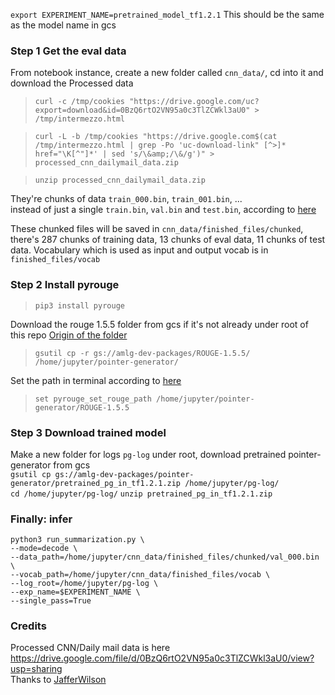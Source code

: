  `export EXPERIMENT_NAME=pretrained_model_tf1.2.1`
This should be the same as the model name in gcs

### Step 1 Get the eval data  
From notebook instance, create a new folder called `cnn_data/`, cd into it and download the Processed data  
> `curl -c /tmp/cookies "https://drive.google.com/uc?export=download&id=0BzQ6rtO2VN95a0c3TlZCWkl3aU0" > /tmp/intermezzo.html`

> `curl -L -b /tmp/cookies "https://drive.google.com$(cat /tmp/intermezzo.html | grep -Po 'uc-download-link" [^>]* href="\K[^"]*' | sed 's/\&amp;/\&/g')" > processed_cnn_dailymail_data.zip`

> `unzip processed_cnn_dailymail_data.zip`

They're chunks of data `train_000.bin`, `train_001.bin`, ...  
instead of just a single `train.bin`, `val.bin` and `test.bin`,  according to [here](https://github.com/abisee/cnn-dailymail/issues/3)  

These chunked files will be saved in `cnn_data/finished_files/chunked`, there's 287 chunks of training data, 13 chunks of eval data, 11 chunks of test data. Vocabulary which is used as input and output vocab is in `finished_files/vocab`

### Step 2 Install pyrouge  
> `pip3 install pyrouge`  

Download the rouge 1.5.5 folder from gcs if it's not already under root of this repo [Origin of the folder](https://github.com/andersjo/pyrouge/tree/master/tools/ROUGE-1.5.5)  
> `gsutil cp -r gs://amlg-dev-packages/ROUGE-1.5.5/ /home/jupyter/pointer-generator/`  

Set the path in terminal according to [here](https://github.com/bheinzerling/pyrouge#installation)   
> `set pyrouge_set_rouge_path /home/jupyter/pointer-generator/ROUGE-1.5.5`

### Step 3 Download trained model
Make a new folder for logs `pg-log` under root, download pretrained pointer-generator from gcs  
`gsutil cp gs://amlg-dev-packages/pointer-generator/pretrained_pg_in_tf1.2.1.zip /home/jupyter/pg-log/`  
`cd /home/jupyter/pg-log/`
`unzip pretrained_pg_in_tf1.2.1.zip`

### Finally: infer
```
python3 run_summarization.py \
--mode=decode \
--data_path=/home/jupyter/cnn_data/finished_files/chunked/val_000.bin \
--vocab_path=/home/jupyter/cnn_data/finished_files/vocab \
--log_root=/home/jupyter/pg-log \
--exp_name=$EXPERIMENT_NAME \
--single_pass=True
```

### Credits  
Processed CNN/Daily mail data is here
https://drive.google.com/file/d/0BzQ6rtO2VN95a0c3TlZCWkl3aU0/view?usp=sharing  
Thanks to [JafferWilson](https://github.com/JafferWilson/Process-Data-of-CNN-DailyMail)
